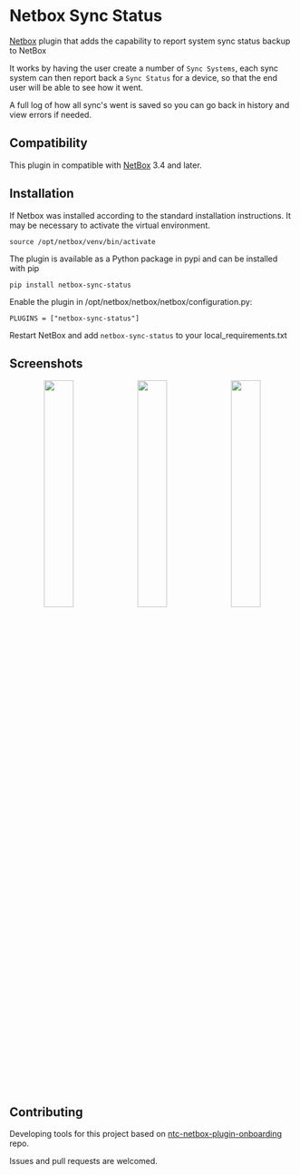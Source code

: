 # Netbox Sync Status

[Netbox](https://github.com/netbox-community/netbox) plugin that adds the capability to report system sync status backup to NetBox


It works by having the user create a number of `Sync Systems`, each sync system can then report back a `Sync Status` for a device, so that the end user will be able to see how it went. 

A full log of how all sync's went is saved so you can go back in history and view errors if needed.

## Compatibility

This plugin in compatible with [NetBox](https://netbox.readthedocs.org/) 3.4 and later.

## Installation

If Netbox was installed according to the standard installation instructions. It may be necessary to activate the virtual environment.

```
source /opt/netbox/venv/bin/activate
```

The plugin is available as a Python package in pypi and can be installed with pip

```
pip install netbox-sync-status
```
Enable the plugin in /opt/netbox/netbox/netbox/configuration.py:
```
PLUGINS = ["netbox-sync-status"]
```
Restart NetBox and add `netbox-sync-status` to your local_requirements.txt

## Screenshots
<p align="middle">
    <img align="top" src="/screenshots/sync_status_list.png?raw=true" width="32%" />
    <img align="top" src="/screenshots/sync_status_list.png?raw=true" width="32%" /> 
    <img align="top" src="/screenshots/sync_system_view.png?raw=true" width="32%" />
</p>


## Contributing
Developing tools for this project based on [ntc-netbox-plugin-onboarding](https://github.com/networktocode/ntc-netbox-plugin-onboarding) repo.

Issues and pull requests are welcomed.
